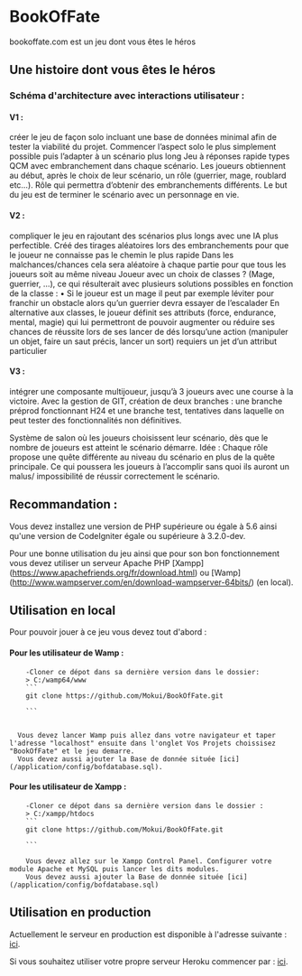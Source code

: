# BookOfFate
bookoffate.com est un jeu dont vous êtes le héros

## Une histoire dont vous êtes le héros
### Schéma d'architecture avec interactions utilisateur :
#### V1 :
créer le jeu de façon solo incluant une base de données minimal afin de tester la viabilité du projet.
Commencer l’aspect solo le plus simplement possible puis l’adapter à un scénario plus long
Jeu à réponses rapide types QCM avec embranchement dans chaque scénario. Les joueurs obtiennent au début, après le choix de leur scénario, un rôle (guerrier, mage, roublard etc…). Rôle qui permettra d’obtenir des embranchements différents. Le but du jeu est de terminer le scénario avec un personnage en vie.

#### V2 :
compliquer le jeu en rajoutant des scénarios plus longs avec une IA plus perfectible.
Créé des tirages aléatoires lors des embranchements pour que le joueur ne connaisse pas le chemin le plus rapide
Dans les malchances/chances cela sera aléatoire à chaque partie pour que tous les joueurs soit au même niveau
Joueur avec un choix de classes ? (Mage, guerrier, …), ce qui résulterait avec plusieurs solutions possibles en fonction de la classe :
•	Si le joueur est un mage il peut par exemple léviter pour franchir un obstacle alors qu’un guerrier devra essayer de l’escalader
En alternative aux classes, le joueur définit ses attributs (force, endurance, mental, magie) qui lui permettront de pouvoir augmenter ou réduire ses chances de réussite lors de ses lancer de dés lorsqu’une action (manipuler un objet, faire un saut précis, lancer un sort) requiers un jet d’un attribut particulier

#### V3 :
intégrer une composante multijoueur, jusqu’à 3 joueurs avec une course à la victoire.
Avec la gestion de GIT, création de deux branches : une branche préprod fonctionnant H24 et une branche test, tentatives dans laquelle on peut tester des fonctionnalités non définitives.

Système de salon où les joueurs choisissent leur scénario, dès que le nombre de joueurs est atteint le scénario démarre.
Idée : Chaque rôle propose une quête différente au niveau du scénario en plus de la quête principale. Ce qui poussera les joueurs à l’accomplir sans quoi ils auront un malus/ impossibilité de réussir correctement le scénario.

## Recommandation :


Vous devez installez une version de PHP supérieure ou égale à 5.6 ainsi qu'une version de CodeIgniter égale ou supérieure à 3.2.0-dev.

Pour une bonne utilisation du jeu ainsi que pour son bon fonctionnement vous devez utiliser un serveur Apache PHP [Xampp] (https://www.apachefriends.org/fr/download.html)
ou [Wamp] (http://www.wampserver.com/en/download-wampserver-64bits/)  (en local).


## Utilisation en local


Pour pouvoir jouer à ce jeu vous devez tout d'abord :

#### Pour les utilisateur de Wamp :


        -Cloner ce dépot dans sa dernière version dans le dossier:
        > C:/wamp64/www
        ```         
        git clone https://github.com/Mokui/BookOfFate.git

        ```


      Vous devez lancer Wamp puis allez dans votre navigateur et taper l'adresse "localhost" ensuite dans l'onglet Vos Projets choissisez "BookOfFate" et le jeu demarre.
      Vous devez aussi ajouter la Base de donnée située [ici](/application/config/bofdatabase.sql).

#### Pour les utilisateur de Xampp :

        -Cloner ce dépot dans sa dernière version dans le dossier :  
        > C:/xampp/htdocs
        ```         
        git clone https://github.com/Mokui/BookOfFate.git

        ```

        Vous devez allez sur le Xampp Control Panel. Configurer votre module Apache et MySQL puis lancer les dits modules.
        Vous devez aussi ajouter la Base de donnée située [ici](/application/config/bofdatabase.sql)


## Utilisation en production

Actuellement le serveur en production est disponible à l'adresse suivante : [ici](https://pure-inlet-22307.herokuapp.com/).

Si vous souhaitez utiliser votre propre serveur Heroku commencer par : [ici](https://devcenter.heroku.com/articles/heroku-cli#download-and-install).
